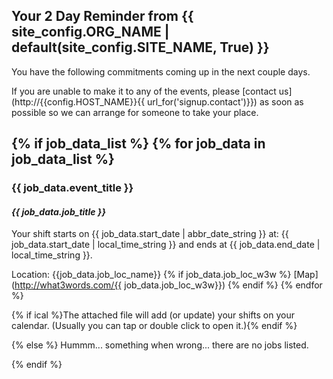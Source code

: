 ## Your 2 Day Reminder from {{ site_config.ORG_NAME | default(site_config.SITE_NAME, True) }}

You have the following commitments coming up in the next couple days.

If you are unable to make it to any of the events, please [contact us](http://{{config.HOST_NAME}}{{ url_for('signup.contact')}})
as soon as possible so we can arrange for someone to take your place.

{% if job_data_list %}
{% for job_data in job_data_list %}
---
### {{ job_data.event_title }}
#### _{{ job_data.job_title }}_

Your shift starts on {{ job_data.start_date | abbr_date_string }} at: {{ job_data.start_date | local_time_string }}
and ends at {{ job_data.end_date | local_time_string }}.

Location: {{job_data.job_loc_name}} 
{% if job_data.job_loc_w3w %}
[Map](http://what3words.com/{{ job_data.job_loc_w3w}})
{% endif %}
{% endfor %}

{% if ical %}The attached file will add (or update) your shifts on your calendar. (Usually you can tap or double click to open it.){% endif %}

{% else %}
Hummm... something when wrong... there are no jobs listed.

{% endif %}